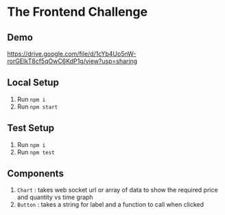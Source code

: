 # The Frontend Challenge

## Demo 
https://drive.google.com/file/d/1cYb4Uo5nW-rorGEIkT8cf5qOwC6KdP1g/view?usp=sharing

## Local Setup
1. Run `npm i`
2. Run `npm start`

## Test Setup
1. Run `npm i`
2. Run `npm test`

## Components
1. `Chart` : takes web socket url or array of data to show the required price and quantity vs time graph
2. `Button` : takes a string for label and a function to call when clicked
